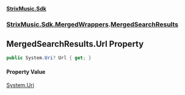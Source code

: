 #### [StrixMusic.Sdk](./index.md 'index')
### [StrixMusic.Sdk.MergedWrappers](./StrixMusic-Sdk-MergedWrappers.md 'StrixMusic.Sdk.MergedWrappers').[MergedSearchResults](./StrixMusic-Sdk-MergedWrappers-MergedSearchResults.md 'StrixMusic.Sdk.MergedWrappers.MergedSearchResults')
## MergedSearchResults.Url Property
```csharp
public System.Uri? Url { get; }
```
#### Property Value
[System.Uri](https://docs.microsoft.com/en-us/dotnet/api/System.Uri 'System.Uri')  

